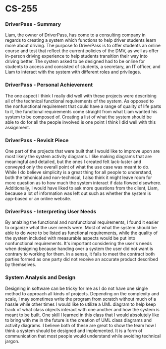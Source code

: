 # CS-255

### DriverPass - Summary

Liam, the owner of DriverPass, has come to a consulting company in regards to creating a system which functions to help driver students learn more about driving. The purpose fo DriverPass is to offer students an online course and test that reflect the current policies of the DMV, as well as offer in-person driving experience to help students transition their way into driving better. The system asked to be designed had to be online for students to access and consisted of students, a secretary, an IT officer, and Liam to interact with the system with different roles and privileges.

### DriverPass - Personal Achievement

The one aspect I think I really did well with these projects were describing all of the technical functional requirements of the system. As opposed to the nonfunctional requirement that could have a range of quality of life parts to it, the functional requirements come straight from what Liam wanted his system to be composed of. Creating a list of what the system should be able to do for all the people involved is one point I think I did well with this assignment.

### DriverPass - Revisit Piece

One part of the projects that were built that I would like to improve upon are most likely the system activity diagrams. I like making diagrams that are meaningful and detailed, but the ones I created felt lack-luster and conveyed only the overall point of what the use case was meant to do. While I do believe simplicity is a great thing for all people to understand, both the tehcnical and non-technical, I also think it might leave room for more question as to how much the system interact if data flowed elsewhere. Additionally, I would have liked to ask more questions from the client, Liam, because a lot of information was left out such as whether the system is app-based or an online website.

### DriverPass - Interpreting User Needs

By analzing the functional and nonfunctional requirements, I found it easier to organize what the user needs were. Most of what the system should be able to do were to be listed as functional requirements, while the quality of the system included with measurable aspects would be put into nonfunctional requirements. It's important considering the user's needs when designing because handing over a system the user did not want is contrary to working for them. In a sense, it fails to meet the contract both parties formed as one party did not receive an accurate product described by themselves.

### System Analysis and Design

Designing in software can be tricky for me as I do not have one single method to approach all kinds of projects. Depending on the complexity and scale, I may sometimes write the program from scratch without much of a hassle while other times I would like to utilize a UML diagram to help keep track of what class objects interact with one another and how the system is meant to be built. One skill I learned in this class that I would absolutely like to bring with me in the future is the creation of UML class diagrams and activity diagrams. I believe both of these are great to show the team how I think a system should be designed and implemented. It is a form of communication that most people would understand while avoiding technical jargon.
